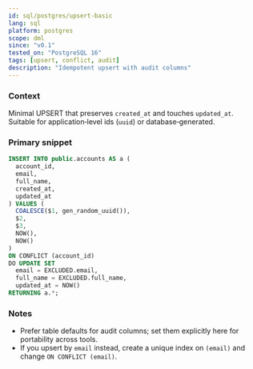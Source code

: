 ```yaml
---
id: sql/postgres/upsert-basic
lang: sql
platform: postgres
scope: dml
since: "v0.1"
tested_on: "PostgreSQL 16"
tags: [upsert, conflict, audit]
description: "Idempotent upsert with audit columns"
---
```


### Context
Minimal UPSERT that preserves `created_at` and touches `updated_at`. Suitable for application‑level ids (`uuid`) or database‑generated.

### Primary snippet
```sql
INSERT INTO public.accounts AS a (
  account_id,
  email,
  full_name,
  created_at,
  updated_at
) VALUES (
  COALESCE($1, gen_random_uuid()),
  $2,
  $3,
  NOW(),
  NOW()
)
ON CONFLICT (account_id)
DO UPDATE SET
  email = EXCLUDED.email,
  full_name = EXCLUDED.full_name,
  updated_at = NOW()
RETURNING a.*;
```

### Notes
- Prefer table defaults for audit columns; set them explicitly here for portability across tools.
- If you upsert by `email` instead, create a unique index on `(email)` and change `ON CONFLICT (email)`.
